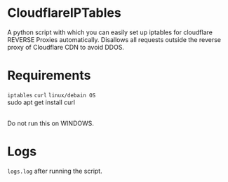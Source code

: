 # CloudflareIPTables
A python script with which you can easily set up iptables for cloudflare REVERSE Proxies automatically. Disallows all requests outside the reverse proxy of Cloudflare CDN to avoid DDOS.


# Requirements
``iptables``
``curl``
``linux/debain OS``
<br>
sudo apt get install curl

<br>
Do not run this on WINDOWS.

# Logs
``logs.log`` after running the script.
